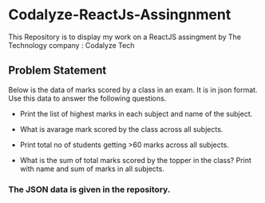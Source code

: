 # Codalyze-ReactJs-Assingnment

This Repository is to display my work on a ReactJS assingment by The Technology company : Codalyze Tech

## Problem Statement 

Below is the data of marks scored by a class in an exam. It is in json format. Use this data to answer the following questions.

- Print the list of highest marks in each subject and name of the subject.

- What is avarage mark scored by the class across all subjects.
   
- Print total no  of students getting >60 marks across all subjects.
   
- What is the sum of total marks scored by the topper in the class? Print with name and sum of marks in all subjects.

### The JSON data is given in the repository.
  



